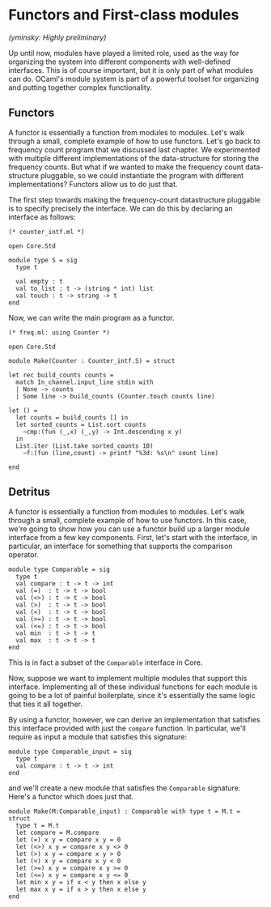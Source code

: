 # Functors and First-class modules

_(yminsky: Highly preliminary)_

Up until now, modules have played a limited role, used as the way for
organizing the system into different components with well-defined
interfaces.  This is of course important, but it is only part of what
modules can do.  OCaml's module system is part of a powerful toolset
for organizing and putting together complex functionality.

## Functors

A functor is essentially a function from modules to modules.  Let's
walk through a small, complete example of how to use functors.
Let's go back to frequency count program that we discussed last
chapter.  We experimented with multiple different implementations of
the data-structure for storing the frequency counts.  But what if we
wanted to make the frequency count data-structure pluggable, so we
could instantiate the program with different implementations?
Functors allow us to do just that.

The first step towards making the frequency-count datastructure
pluggable is to specify precisely the interface.  We can do this by
declaring an interface as follows:

~~~~~~~~~~~~~~~~~~~~~~~~~~~ { .ocaml }
(* counter_intf.ml *)

open Core.Std

module type S = sig
  type t

  val empty : t
  val to_list : t -> (string * int) list
  val touch : t -> string -> t
end
~~~~~~~~~~~~~~~~~~~~~~~~~~~

Now, we can write the main program as a functor.

~~~~~~~~~~~~~~~~ { .ocaml }
(* freq.ml: using Counter *)

open Core.Std

module Make(Counter : Counter_intf.S) = struct

let rec build_counts counts =
  match In_channel.input_line stdin with
  | None -> counts
  | Some line -> build_counts (Counter.touch counts line)

let () =
  let counts = build_counts [] in
  let sorted_counts = List.sort counts
    ~cmp:(fun (_,x) (_,y) -> Int.descending x y)
  in
  List.iter (List.take sorted_counts 10)
    ~f:(fun (line,count) -> printf "%3d: %s\n" count line)

end
~~~~~~~~~~~~~~~~~~~~~~~~~~~~~~~~~~~~~~~~~~


## Detritus

A functor is essentially a function from modules to modules.  Let's
walk through a small, complete example of how to use functors.  In
this case, we're going to show how you can use a functor build up a
larger module interface from a few key components.  First, let's start
with the interface, in particular, an interface for something that
supports the comparison operator.

~~~~~~~~~~~~~~~~~~~~~~~~~~~ { .ocaml }
module type Comparable = sig
  type t
  val compare : t -> t -> int
  val (=)  : t -> t -> bool
  val (<>) : t -> t -> bool
  val (>)  : t -> t -> bool
  val (<)  : t -> t -> bool
  val (>=) : t -> t -> bool
  val (<=) : t -> t -> bool
  val min  : t -> t -> t
  val max  : t -> t -> t
end
~~~~~~~~~~~~~~~~~~~~~~~~~~~

This is in fact a subset of the `Comparable` interface in Core.

Now, suppose we want to implement multiple modules that support this
interface.  Implementing all of these individual functions for each
module is going to be a lot of painful boilerplate, since it's
essentially the same logic that ties it all together.

By using a functor, however, we can derive an implementation that
satisfies this interface provided with just the `compare` function.
In particular, we'll require as input a module that satisfies this
signature:

~~~~~~~~~~~~~~~~~~~~~~~~~~~ { .ocaml }
module type Comparable_input = sig
  type t
  val compare : t -> t -> int
end
~~~~~~~~~~~~~~~~~~~~~~~~~~~

and we'll create a new module that satisfies the `Comparable`
signature.  Here's a functor which does just that.

~~~~~~~~~~~~~~~~~~~~~~~~~~~ { .ocaml }
module Make(M:Comparable_input) : Comparable with type t = M.t = struct
  type t = M.t
  let compare = M.compare
  let (=) x y = compare x y = 0
  let (<>) x y = compare x y <> 0
  let (>) x y = compare x y > 0
  let (<) x y = compare x y < 0
  let (>=) x y = compare x y >= 0
  let (<=) x y = compare x y <= 0
  let min x y = if x < y then x else y
  let max x y = if x > y then x else y
end
~~~~~~~~~~~~~~~~~~~~~~~~~~~
